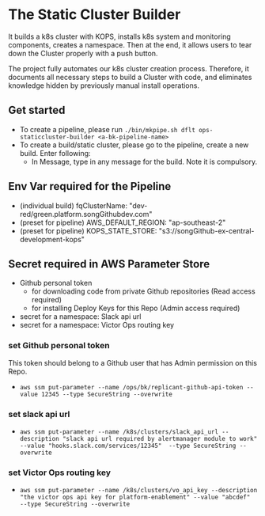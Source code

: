# The Static Cluster Builder

It builds a k8s cluster with KOPS, installs k8s system and monitoring components, creates a namespace. Then at the end, it allows users to tear down the Cluster properly with a push button.

The project fully automates our k8s cluster creation process. Therefore, it documents all necessary steps to build a Cluster with code, and eliminates knowledge hidden by previously manual install operations.

## Get started

- To create a pipeline, please run `./bin/mkpipe.sh dflt ops-staticcluster-builder <a-bk-pipeline-name>`
- To create a build/static cluster, please go to the pipeline, create a new build. Enter following:
  * In Message, type in any message for the build. Note it is compulsory.

## Env Var required for the Pipeline

- (individual build) fqClusterName: "dev-red/green.platform.songGithubdev.com"
- (preset for pipeline) AWS_DEFAULT_REGION: "ap-southeast-2"
- (preset for pipeline) KOPS_STATE_STORE: "s3://songGithub-ex-central-development-kops"

## Secret required in AWS Parameter Store

- Github personal token
  * for downloading code from private Github repositories (Read access required)
  * for installing Deploy Keys for this Repo (Admin access required)
- secret for a namespace: Slack api url
- secret for a namespace: Victor Ops routing key


### set Github personal token

This token should belong to a Github user that has Admin permission on this Repo.
- `aws ssm put-parameter --name /ops/bk/replicant-github-api-token --value 12345 --type SecureString --overwrite`


### set slack api url

- `aws ssm put-parameter --name /k8s/clusters/slack_api_url --description "slack api url required by alertmanager module to work" --value "hooks.slack.com/services/12345"  --type SecureString --overwrite`


### set Victor Ops routing key

- `aws ssm put-parameter --name /k8s/clusters/vo_api_key --description "the victor ops api key for platform-enablement" --value "abcdef"  --type SecureString --overwrite`

